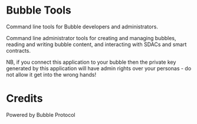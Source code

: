 # Bubble Tools

Command line tools for Bubble developers and administrators.

Command line administrator tools for creating and managing bubbles, reading and writing bubble content, and interacting with SDACs and smart contracts.  

NB, if you connect this application to your bubble then the private key generated by this application will have admin rights over your personas - do not allow it get into the wrong hands!

# Credits

Powered by Bubble Protocol
